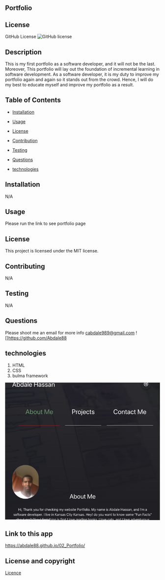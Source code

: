 ## Portfolio

## License
   GitHub License ![GitHub license](https://img.shields.io/badge/license-MIT-coral.svg)
   
## Description
 This is my first portfolio as a software developer, and it will not be the last. Moreover, This portfolio will lay out the foundation of incremental learning in software development. As a software developer, it is my duty to improve my portfolio again and again so it stands out from the crowd. Hence, I will do my best to educate myself and improve my portfolio as a result.    
   
   ## Table of Contents

   * [Installation](#installation)

   * [Usage](#usage)

   * [License](#license)

   * [Contribution](#contributing)

   * [Testing](#testing)

   * [Questions](#questions)
   * [technologies](#technologies)

## Installation
  N/A

## Usage
 Please run the link to see portfolio page

## License
This project is licensed under the MIT license.
 
 

## Contributing
 N/A

## Testing
 N/A


## Questions
Please shoot me an email for more info
cabdale989@gmail.com
![]https://github.com/Abdale88
     
    


## technologies
1. HTML
2. CSS
3. bulma framework


![Work_Schedule](Images/screenshot.png)

## Link to this app
https://abdale88.github.io/02_Portfolio/

## License and copyright

[Licence](./license/myLicense)
